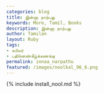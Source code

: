 ```yaml
---  
categories: blog  
title: இன்னா நாற்பது
keywords: More, Tamil, Books  
description: இன்னா நாற்பது
author: Tamilan  
layout: Ruby  
tags:     
- கபிலர்
- பதினெண்கீழ்க்கணக்கு
permalink: innaa_narpathu  
featured: /images/noolkal_96_6.png  
---  
```

{% include install_nool.md %}
